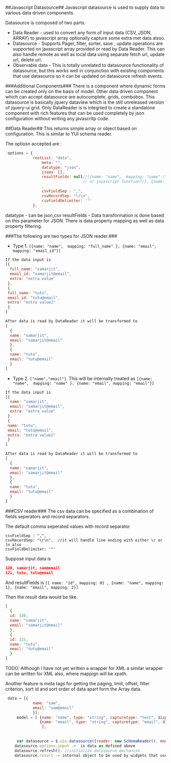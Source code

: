 ##Javascript Datasource##
Javascript datasource is used to supply data to various data driven components.

Datasource is composed of two parts. 
* Data Reader - used to convert any form of input data (CSV, JSON, ARRAY) to javascript array optionally
 capture some extra met data alsso.
* Datasource - Supports Pager, filter, sorter, save , update operations are supported on javascript array 
  provided or read by Data Reader. This can also handle remote as well as local data using separate fetch url,
  update url, delete url. 
* Observable data - This is totally unrelated to datasource functionality of datasource, but this works well in 
 conjunction with existing components that use datasource so it can be updated on datasource refresh events.

###Additional Components###
There is a component where dynamic forms can be created only on the basis of model. 
Other data driven component which can accept datasource are autocomplete, grids, combobox.
This datasource is basically jquery dataview which is the still unreleased version of jquery-ui grid. Only
DataReader is is integrted to create a standalone component with rich features that can be used completely by 
json configuration without writing any javascritp code.

##Data Reader##
This returns simple array or object based on configuration. 
This is similar to YUI schema reader.

The optiosn accepted are :

```Javascript
 options = {
  			rootList: "data",
				meta: "",
				datatype: "json",
				items: [],
				resultFields: null//[{name: "name",  mapping: "name" /*can be xpath,json path
				                  // or javascript function*/}, {name: "email"}]
				,
				csvFieldSep : ",",
				csvRecordSep: "\r\n",
				csvFieldDelimiter: '"'
			};
```

datatype - can be json,csv
resultFields - Data transformation is done based on this parameter for JSON. There is data property mapping as well as
data property filtering. 

###The following are two types for JSON reader.###

* Type 1. `[{name: "name",  mapping: "full_name" }, {name: "email", mapping: "email_id"}]`


```javascript
If the data input is 
[{
  full_name: "samarjit",
  email_id: "samarjit@email",
  extra: "extra value"
 },
 {
 full_name: "tutu",
 email_id: "tutu@email",
 extra: "extra value2"
 }
]

After data is read by DataReader it will be transformed to
[
  {
  name: "samarjit",
  email: "samarjit@email"
  },
  {
  name: "tutu",
  email: "tutu@email"
  }
]
```

* Type 2. `["name","email"]`. This will be internally treated as `[{name: "name",  mapping: "name" }, {name: "email", mapping: "email"}]`

```javascript
If the data input is 
[{
  name: "samarjit",
  email: "samarjit@email",
  extra: "extra value"
 },
 {
 name: "tutu",
 email: "tutu@email",
 extra: "extra value2"
 }
]

After data is read by DataReader it will be transformed to
[
  {
  name: "samarjit",
  email: "samarjit@email"
  },
  {
  name: "tutu",
  email: "tutu@email"
  }
]
```

###CSV reader###
The csv data can be specified as a combination of fields seperators and record separators.

The default comma seperated values with record separator 

``` 
csvFieldSep : ",",
csvRecordSep: "\r\n",  //it will handle line ending with either \r or ]n also
csvFieldDelimiter: '"'
```

Suppose input data is 

```json
120, samarjit, sam@email
121, tutu, tutu@email
```

And resultFields is `[{ name: "id", mapping: 0} , {name: "name", mapping: 1}, {name: "email", mapping: 2}]`

Then the result data would be like.

```javascript
[
  {
  id: 120,
  name: "samarjit",
  email: "samarjit@email"
  },
  {
  id: 121,
  name: "tutu",
  email: "tutu@email"
  }
]
```

TODO:
Although I have not yet written a wrapper for XML a similar wrapper can be written for XML also, where mappign will 
be xpath.

Another feature is meta tags for getting the paging, limit, offset, filter criterion, sort id and sort order
 of data apart form the Array data.
 

```javascript
 data = [{
			name: "sam",
			email: "sam@email"
	        }];
	 model = [ {name: "name", type: "string", capturetype: "text", displaytype: "displayText", label: "Name", searchable: true, isPartOfKey: true, convertToModel: null /*view to model*/, convertToView: null /*model to view*/ 	},
			   {name: "email", type: "string", capturetype: "email", displaytype: "displayText", label: "Email", searchable: true, isPartOfKey: true, convertToModel: null /*view to model*/, convertToView: null /*model to view*/ 	},
				];
		
		
	 var datasource = $.uix.datasource({reader: new SchemaReader(), model: model ,rawdata: data, paging:{limit: 1} });
	datasource.options.input ->  is data as defined above
	datasource.refresh(); //initialize datasource mechanism
	datasource.result -> internal object to be used by widgets that uses datasource	
```

